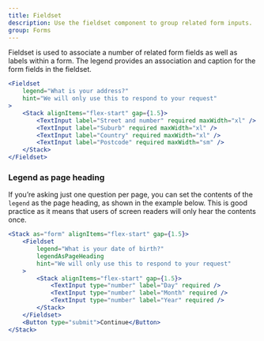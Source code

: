 ```yaml
---
title: Fieldset
description: Use the fieldset component to group related form inputs.
group: Forms
---
```


Fieldset is used to associate a number of related form fields as well as labels within a form. The legend provides an association and caption for the form fields in the fieldset.

```jsx live
<Fieldset
	legend="What is your address?"
	hint="We will only use this to respond to your request"
>
	<Stack alignItems="flex-start" gap={1.5}>
		<TextInput label="Street and number" required maxWidth="xl" />
		<TextInput label="Suburb" required maxWidth="xl" />
		<TextInput label="Country" required maxWidth="xl" />
		<TextInput label="Postcode" required maxWidth="sm" />
	</Stack>
</Fieldset>
```

### Legend as page heading

If you’re asking just one question per page, you can set the contents of the `legend` as the page heading, as shown in the example below. This is good practice as it means that users of screen readers will only hear the contents once.

```jsx live
<Stack as="form" alignItems="flex-start" gap={1.5}>
	<Fieldset
		legend="What is your date of birth?"
		legendAsPageHeading
		hint="We will only use this to respond to your request"
	>
		<Stack alignItems="flex-start" gap={1.5}>
			<TextInput type="number" label="Day" required />
			<TextInput type="number" label="Month" required />
			<TextInput type="number" label="Year" required />
		</Stack>
	</Fieldset>
	<Button type="submit">Continue</Button>
</Stack>
```

